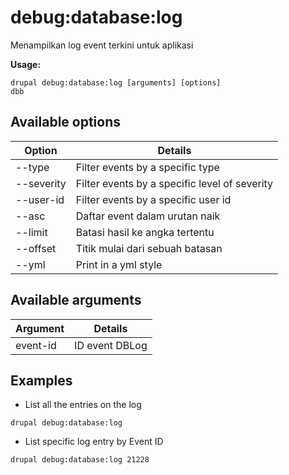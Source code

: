 # debug:database:log
Menampilkan log event terkini untuk aplikasi

**Usage:**
```
drupal debug:database:log [arguments] [options]
dbb
```

## Available options
Option | Details
-------|-------------
--type | Filter events by a specific type
--severity | Filter events by a specific level of severity
--user-id | Filter events by a specific user id
--asc | Daftar event dalam urutan naik
--limit | Batasi hasil ke angka tertentu
--offset | Titik mulai dari sebuah batasan
--yml | Print in a yml style

## Available arguments
Argument | Details
---------|-------------
event-id | ID event DBLog

## Examples
* List all the entries on the log
```
drupal debug:database:log
```
* List specific log entry by Event ID
```
drupal debug:database:log 21228
```
